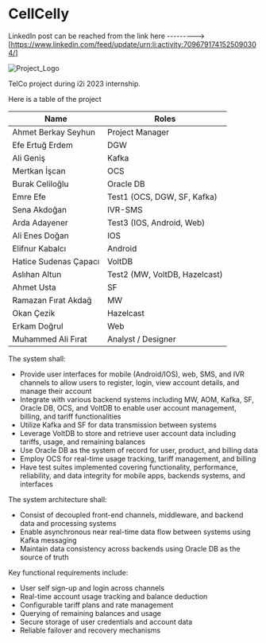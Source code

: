 # CellCelly 

LinkedIn post can be reached from the link here ---------> [https://www.linkedin.com/feed/update/urn:li:activity:7096791741525090304/]

![Project_Logo](https://github.com/BerkaySeyhun/CellCelly/assets/60739501/00427551-c46e-41a1-8e35-e82b7339854d)


TelCo project during i2i 2023 internship.

Here is a table of the project

|       Name            |             Roles                 |
|-|-|  
| Ahmet Berkay Seyhun   | Project Manager                   |
| Efe Ertuğ Erdem       | DGW                               |
| Ali Geniş             | Kafka                             | 
| Mertkan İşcan         | OCS                               |
| Burak Celiloğlu       | Oracle DB                         |
| Emre Efe              | Test1 (OCS, DGW, SF, Kafka)       |
| Sena Akdoğan          | IVR-SMS                           |  
| Arda Adayener         | Test3 (IOS, Android, Web)         |
| Ali Enes Doğan        | IOS                               |
| Elifnur Kabalcı       | Android                           |
| Hatice Sudenas Çapacı | VoltDB                            |
| Aslıhan Altun         | Test2 (MW, VoltDB, Hazelcast)     |
| Ahmet Usta            | SF                                |
| Ramazan Fırat Akdağ   | MW                                |
| Okan Çezik            | Hazelcast                         |
| Erkam Doğrul          | Web                               |
| Muhammed Ali Fırat    | Analyst / Designer                |



The system shall:

- Provide user interfaces for mobile (Android/IOS), web, SMS, and IVR channels to allow users to register, login, view account details, and manage their account
- Integrate with various backend systems including MW, AOM, Kafka, SF, Oracle DB, OCS, and VoltDB to enable user account management, billing, and tariff functionalities
- Utilize Kafka and SF for data transmission between systems
- Leverage VoltDB to store and retrieve user account data including tariffs, usage, and remaining balances
- Use Oracle DB as the system of record for user, product, and billing data
- Employ OCS for real-time usage tracking, tariff management, and billing 
- Have test suites implemented covering functionality, performance, reliability, and data integrity for mobile apps, backends systems, and interfaces

The system architecture shall: 

- Consist of decoupled front-end channels, middleware, and backend data and processing systems
- Enable asynchronous near real-time data flow between systems using Kafka messaging
- Maintain data consistency across backends using Oracle DB as the source of truth

Key functional requirements include:

- User self sign-up and login across channels
- Real-time account usage tracking and balance deduction
- Configurable tariff plans and rate management
- Querying of remaining balances and usage
- Secure storage of user credentials and account data
- Reliable failover and recovery mechanisms
